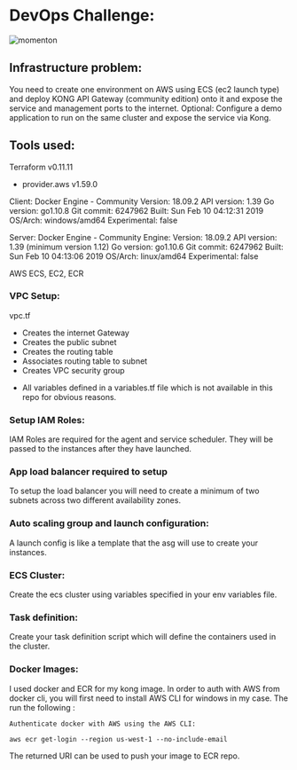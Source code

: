 # DevOps Challenge:

![momenton](https://s3-ap-southeast-2.amazonaws.com/aws-ecs-setup/momenton_logo.PNG)

## Infrastructure problem:

You need to create one environment on AWS using ECS (ec2 launch type)
and deploy KONG API Gateway (community edition) onto it and expose the
service and management ports to the internet.
Optional: Configure a demo application to run on the same cluster and
expose the service via Kong.


## Tools used:

Terraform v0.11.11
+ provider.aws v1.59.0

Client: Docker Engine - Community
 Version:           18.09.2
 API version:       1.39
 Go version:        go1.10.8
 Git commit:        6247962
 Built:             Sun Feb 10 04:12:31 2019
 OS/Arch:           windows/amd64
 Experimental:      false

Server: Docker Engine - Community
 Engine:
  Version:          18.09.2
  API version:      1.39 (minimum version 1.12)
  Go version:       go1.10.6
  Git commit:       6247962
  Built:            Sun Feb 10 04:13:06 2019
  OS/Arch:          linux/amd64
  Experimental:     false

AWS ECS, EC2, ECR

### VPC Setup:

vpc.tf

- Creates the internet Gateway
- Creates the public subnet
- Creates the routing table
- Associates routing table to subnet
- Creates VPC security group

* All variables defined in a variables.tf file which is not available in this repo for obvious reasons.

### Setup IAM Roles:

IAM Roles are required for the agent and service scheduler. They will be passed to the instances after they have launched.

### App load balancer required to setup

To setup the load balancer you will need to create a minimum of two subnets across two different availability zones.

### Auto scaling group and launch configuration:

A launch config is like a template that the asg will use to create your instances.

### ECS Cluster:

Create the ecs cluster using variables specified in your env variables file.

### Task definition:

Create your task definition script which will define the containers used in the cluster.

### Docker Images:

I used docker and ECR for my kong image. In order to auth with AWS from docker cli, you will first need to install AWS CLI for windows in my case. The run the following :

```
Authenticate docker with AWS using the AWS CLI:

aws ecr get-login --region us-west-1 --no-include-email
```

The returned URI can be used to push your image to ECR repo.
